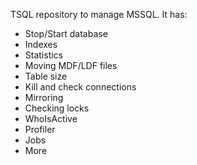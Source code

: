 TSQL repository to manage MSSQL.
It has:
- Stop/Start database
- Indexes
- Statistics
- Moving MDF/LDF files
- Table size
- Kill and check connections
- Mirroring
- Checking locks
- WhoIsActive
- Profiler
- Jobs
- More
